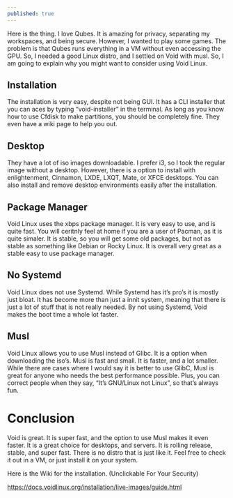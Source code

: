 ```yaml
---
published: true
---
```

Here is the thing. I love Qubes. It is amazing for privacy, separating my workspaces, and being secure. However, I wanted to play some games. The problem is that Qubes runs everything in a VM without even accessing the GPU. So, I needed a good Linux distro, and I settled on Void with musl. So, I am going to explain why you might want to consider using Void Linux. 

## Installation 

The installation is very easy, despite not being GUI. It has a CLI installer that you can aces by typing “void-installer”  in the terminal. As long as you know how to use Cfdisk to make partitions, you should be completely fine. They even have a wiki page to help you out. 

## Desktop 

They have a lot of iso images downloadable. I prefer i3, so I took the regular image without a desktop. However, there is a option to install with enlightenment, Cinnamon, LXDE, LXQT, Mate, or XFCE desktops. You can also install and remove desktop environments easily after the installation. 

## Package Manager

Void Linux uses the xbps package manager. It is very easy to use, and is quite fast. You will ceritnly feel at home if you are a user of Pacman, as it is quite simaler. It is stable, so you will get some old packages, but not as stable as something like Debian or Rocky Linux. It is overall very great as a stable easy to use package manager.

## No Systemd

Void Linux does not use Systemd. While Systemd has it’s pro’s it is mostly just bloat. It has become more than just a innit system, meaning that there is just a lot of stuff that is not really needed. By not using Systemd, Void makes the boot time a whole lot faster. 

## Musl

Void Linux allows you to use Musl instead of Glibc. It is a option when downloading the iso’s. Musl is fast and small. It is faster, and a lot smaller. While there are cases where I would say it is better to use GlibC, Musl is great for anyone who needs the best performance possible. Plus, you can correct people when they say, “It’s GNU/Linux not Linux”, so that’s always fun. 

# Conclusion 

Void is great. It is super fast, and the option to use Musl makes it even faster. It is a great choice for desktops, and servers. It is rolling release, stable, and super fast. There is no distro that is just like it. Feel free to check it out in a VM, or just install it on your system. 



Here is the Wiki for the installation. (Unclickable For Your Security) 

https://docs.voidlinux.org/installation/live-images/guide.html
